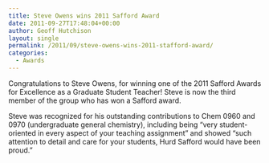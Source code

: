 ```yaml
---
title: Steve Owens wins 2011 Safford Award
date: 2011-09-27T17:48:04+00:00
author: Geoff Hutchison
layout: single
permalink: /2011/09/steve-owens-wins-2011-stafford-award/
categories:
  - Awards
---
```

Congratulations to Steve Owens, for winning one of the 2011 Safford Awards for Excellence as a Graduate Student Teacher! Steve is now the third member of the group who has won a Safford award.

<!--more-->Steve was recognized for his outstanding contributions to Chem 0960 and 0970 (undergraduate general chemistry), including being &#8220;very student-oriented in every aspect of your teaching assignment&#8221; and showed &#8220;such attention to detail and care for your students, Hurd Safford would have been proud.&#8221;
